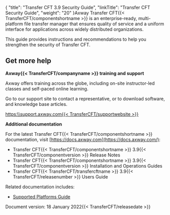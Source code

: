 {
    "title": "Transfer CFT 3.9 Security Guide",
    "linkTitle": "Transfer CFT Security Guide",
    "weight": "20"
}Axway Transfer CFT{{< TransferCFT/componentshortname  >}} is an enterprise-ready, multi-platform file transfer manager that ensures quality of service and a uniform interface for applications across widely distributed organizations.

This guide provides instructions and recommendations to help you strengthen the security of Transfer CFT.

## Get more help

****Axway{{< TransferCFT/companyname  >}} training and support****

Axway offers training across the globe, including on-site instructor-led classes and self-paced online learning.

Go to our support site to contact a representative, or to download software, and knowledge base articles.

[https:\\\\support.axway.com{{< TransferCFT/supportwebsite  >}}](https://support.axway.com/ "Axway Software Technical Support website")

****Additional documentation****

For the latest Transfer CFT{{< TransferCFT/componentshortname  >}} documentation, visit [https://docs.axway.com](https://docs.axway.com/):

- Transfer CFT{{< TransferCFT/componentshortname >}} 3.9{{< TransferCFT/componentversion >}} Release Notes
- Transfer CFT{{< TransferCFT/componentshortname >}} 3.9{{< TransferCFT/componentversion >}} Installation and Operations Guides
- Transfer CFT{{< TransferCFT/transfercftname >}} 3.9{{< TransferCFT/releasenumber >}} Users Guide

Related documentation includes:

- [Supported Platforms Guide](https://docs.axway.com/bundle/Axway_Products_SupportedPlatforms_allOS_en/resource/Axway_Products_SupportedPlatforms_allOS_en.pdf)

Document version: 18 January 2022{{< TransferCFT/releasedate  >}}

